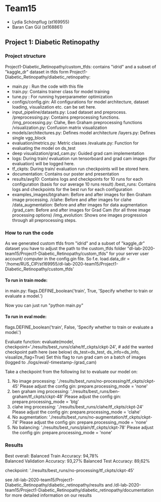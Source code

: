 # Team15
- Lydia Schönpflug (st169955)
- Baran Can Gül (st168861)

## Project 1: Diabetic Retinopathy

### Project structure
Project1-Diabetic_Retinopathy/custom_tfds: contains "idrid" and a subset of "kaggle_dr" dataset in tfds form
Project1-Diabetic_Retinopathy/diabetic_retinopathy:
- main.py : Run the code with this file
- train.py: Contains trainer class for model training
- tune.py : For running hyperparameter optimization
- configs/config.gin: All configurations for model architecture, dataset loading, visualization etc. can be set here.
- input_pipeline/datasets.py: Load dataset and preprocess.
                /preprocessing.py: Contains preprocessing functions.
                /img_processing.py: Clahe, Ben Graham preprocessing functions
                /visualization.py: Confusion matrix visualization
- models/architectures.py: Defines model architecture
        /layers.py: Defines single vgg_block
- evaluation/metrics.py: Metric classes
            /evaluate.py: Function for evaluating the model on ds_test
- deep visualization/grad_cam.py: Guided grad cam implementation
- logs: During train/ evaluation run tensorboard and grad cam images (for evaluation) will be logged here.
- tf_ckpts: During train/ evaluation run checkpoints will be stored here.
- documentation: Contains our poster and presentation
- results/avg10: Contains logs and checkpoints for 10 runs for each configuration (basis for our average 10 runs result)
         /best_runs: Contains logs and checkpoints for the best run for each configuration
- examples_images/btgraham: Before and after images for Ben Graham image processing.
                 /clahe: Before and after images for clahe
                 /data_augmentation: Before and after images for data augmentation
                 /grad_cam: Before and after images for Grad Cam (for all three image processing options)
                 /img_evolution: Shows one images progression through all preprocessing steps.

### How to run the code
As we generated custom tfds from "idrid" and a subset of "kaggle_dr" dataset you have to adjust the path to the custom_tfds folder
"dl-lab-2020-team15/Project1-Diabetic_Retinopathy/custom_tfds" for your server user account/ computer in the config.gin file.
So f.e. load.data_dir = '/home/RUS_CIP/st169955/dl-lab-2020-team15/Project1-Diabetic_Retinopathy/custom_tfds'

#### To run in train mode:
in main.py:
flags.DEFINE_boolean('train', True, 'Specify whether to train or evaluate a model.')

Now you can just run "python main.py"

#### To run in eval mode:
flags.DEFINE_boolean('train', False, 'Specify whether to train or evaluate a model.')

Evaluate function:
evaluate(model,
         checkpoint='./results/best_runs/clahe/tf_ckpts/ckpt-24', # add the wanted checkpoint path here (see below)
         ds_test=ds_test,
         ds_info=ds_info,
         visualize_flag=True) Set this flag to run grad cam on a batch of images (logged to ./logs/eval/-timestamp-/grad_cam)

Take a checkpoint from the following list to evaluate our model on:
1. No image processing:       './results/best_runs/no-processing/tf_ckpts/ckpt-45'
   Please adjust the config gin: prepare.processing_mode = 'none'
2. ben graham img processing: './results/best_runs/ben-graham/tf_ckpts/ckpt-48'
   Please adjust the config gin: prepare.processing_mode = 'btg' 
3. clahe img processing:      './results/best_runs/clahe/tf_ckpts/ckpt-24'
   Please adjust the config gin: prepare.processing_mode = 'clahe'
4. No augmentation:           './results/best_runs/no-augmentation/tf_ckpts/ckpt-74'
   Please adjust the config gin: prepare.processing_mode = 'none'
5. No balancing:              './results/best_runs/plain/tf_ckpts/ckpt-78'
   Please adjust the config gin: prepare.processing_mode = 'none'

### Results
Best overall: 
Balanced Train Accuracy: 94,78%	 
Balanced Validation Accuracy: 93,27%
Balanced Test Accuracy: 89,62%

checkpoint: './results/best_runs/no-processing/tf_ckpts/ckpt-45'

see /dl-lab-2020-team15/Project1-Diabetic_Retinopathy/diabetic_retinopathy/results and /dl-lab-2020-team15/Project1-Diabetic_Retinopathy/diabetic_retinopathy/documentation for more detailed information on our results
